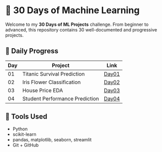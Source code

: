 
# 🚀 30 Days of Machine Learning

Welcome to my **30 Days of ML Projects** challenge. From beginner to advanced, this repository contains 30 well-documented and progressive projects.

## 📅 Daily Progress

| Day | Project | Link |
|-----|---------|------|
| 01 | Titanic Survival Prediction | [Day01](./Day1_Titanic) |
| 02 | Iris Flower Classification  | [Day02](./Day2_Iris) |
| 03 | House Price EDA             | [Day03](./Day3_HousePrice) |
| 04 | Student Performance Prediction | [Day04](./Day4_Student_performance) |

## 📌 Tools Used
- Python
- scikit-learn
- pandas, matplotlib, seaborn, streamlit
- Git + GitHub
